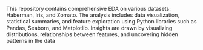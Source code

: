 This repository contains comprehensive EDA on various datasets: Haberman, Iris, and Zomato. The analysis includes data visualization, statistical summaries, and feature exploration using Python libraries such as Pandas, Seaborn, and Matplotlib. Insights are drawn by visualizing distributions, relationships between features, and uncovering hidden patterns in the data
